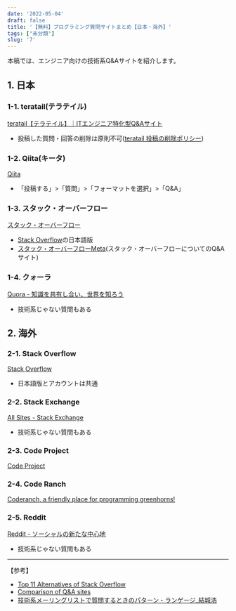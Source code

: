 ```yaml
---
date: '2022-05-04'
draft: false
title: '【無料】プログラミング質問サイトまとめ【日本・海外】'
tags: ["未分類"]
slug: '7'
---
```


本稿では、エンジニア向けの技術系Q&Aサイトを紹介します。

## 1. 日本

### 1-1. teratail(テラテイル)

[teratail【テラテイル】｜ITエンジニア特化型Q&Aサイト](https://teratail.com/)

- 投稿した質問・回答の削除は原則不可([teratail 投稿の削除ポリシー](https://teratail.com/help/delete-policy))

### 1-2. Qiita(キータ)

[Qiita](https://qiita.com/)

- 「投稿する」>「質問」>「フォーマットを選択」>「Q&A」

### 1-3. スタック・オーバーフロー

[スタック・オーバーフロー](https://ja.stackoverflow.com/)

- [Stack Overflow](https://stackoverflow.com/)の日本語版
- [スタック・オーバーフローMeta](https://ja.meta.stackoverflow.com/)(スタック・オーバーフローについてのQ&Aサイト)

### 1-4. クォーラ

[Quora - 知識を共有し合い、世界を知ろう](https://jp.quora.com/)

- 技術系じゃない質問もある

## 2. 海外

### 2-1. Stack Overflow

[Stack Overflow](https://stackoverflow.com/)

- 日本語版とアカウントは共通

### 2-2. Stack Exchange

[All Sites - Stack Exchange](https://stackexchange.com/sites)

- 技術系じゃない質問もある

### 2-3. Code Project

[Code Project](https://www.codeproject.com/)

### 2-4. Code Ranch

[Coderanch, a friendly place for programming greenhorns!](https://coderanch.com/)

### 2-5. Reddit

[Reddit - ソーシャルの新たな中心地](https://www.reddit.com/)

- 技術系じゃない質問もある

---

【参考】

- [Top 11 Alternatives of Stack Overflow](https://aspiringcoders.com/alternatives-of-stack-overflow/)
- [Comparison of Q&A sites](https://en.wikipedia.org/wiki/Comparison_of_Q%26A_sites)
- [技術系メーリングリストで質問するときのパターン・ランゲージ_結城浩](https://www.hyuki.com/writing/techask.html)
